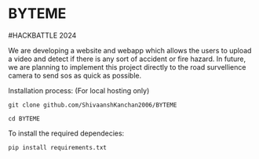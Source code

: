 # BYTEME
#HACKBATTLE 2024

We are developing a website and webapp which allows the users to upload a video and detect if there is any sort of accident or fire hazard. In future, we are planning to implement this project directly to the road survellience camera to send sos as quick as possible.

Installation process:
(For local hosting only)

```git clone github.com/ShivaanshKanchan2006/BYTEME``` 

```cd BYTEME```

To install the required dependecies:

```pip install requirements.txt ```
